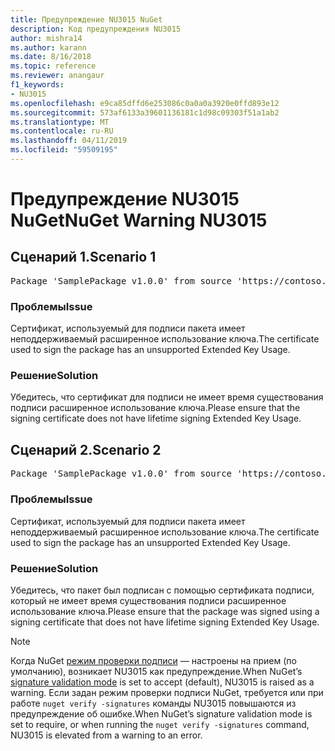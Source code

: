 ```yaml
---
title: Предупреждение NU3015 NuGet
description: Код предупреждения NU3015
author: mishra14
ms.author: karann
ms.date: 8/16/2018
ms.topic: reference
ms.reviewer: anangaur
f1_keywords:
- NU3015
ms.openlocfilehash: e9ca85dffd6e253086c0a0a0a3920e0ffd893e12
ms.sourcegitcommit: 573af6133a39601136181c1d98c09303f51a1ab2
ms.translationtype: MT
ms.contentlocale: ru-RU
ms.lasthandoff: 04/11/2019
ms.locfileid: "59509195"
---
```

# <a name="nuget-warning-nu3015"></a><span data-ttu-id="75895-103">Предупреждение NU3015 NuGet</span><span class="sxs-lookup"><span data-stu-id="75895-103">NuGet Warning NU3015</span></span>

## <a name="scenario-1"></a><span data-ttu-id="75895-104">Сценарий 1.</span><span class="sxs-lookup"><span data-stu-id="75895-104">Scenario 1</span></span>

<pre>Package 'SamplePackage v1.0.0' from source 'https://contoso.com/index.json': The lifetime signing EKU in the primary signature's certificate is not supported.</pre>

### <a name="issue"></a><span data-ttu-id="75895-105">Проблемы</span><span class="sxs-lookup"><span data-stu-id="75895-105">Issue</span></span>

<span data-ttu-id="75895-106">Сертификат, используемый для подписи пакета имеет неподдерживаемый расширенное использование ключа.</span><span class="sxs-lookup"><span data-stu-id="75895-106">The certificate used to sign the package has an unsupported Extended Key Usage.</span></span>


### <a name="solution"></a><span data-ttu-id="75895-107">Решение</span><span class="sxs-lookup"><span data-stu-id="75895-107">Solution</span></span>

<span data-ttu-id="75895-108">Убедитесь, что сертификат для подписи не имеет время существования подписи расширенное использование ключа.</span><span class="sxs-lookup"><span data-stu-id="75895-108">Please ensure that the signing certificate does not have lifetime signing Extended Key Usage.</span></span>



## <a name="scenario-2"></a><span data-ttu-id="75895-109">Сценарий 2.</span><span class="sxs-lookup"><span data-stu-id="75895-109">Scenario 2</span></span>

<pre>Package 'SamplePackage v1.0.0' from source 'https://contoso.com/index.json': The lifetime signing EKU in the signing certificate is not supported.</pre>

### <a name="issue"></a><span data-ttu-id="75895-110">Проблемы</span><span class="sxs-lookup"><span data-stu-id="75895-110">Issue</span></span>

<span data-ttu-id="75895-111">Сертификат, используемый для подписи пакета имеет неподдерживаемый расширенное использование ключа.</span><span class="sxs-lookup"><span data-stu-id="75895-111">The certificate used to sign the package has an unsupported Extended Key Usage.</span></span>


### <a name="solution"></a><span data-ttu-id="75895-112">Решение</span><span class="sxs-lookup"><span data-stu-id="75895-112">Solution</span></span>

<span data-ttu-id="75895-113">Убедитесь, что пакет был подписан с помощью сертификата подписи, который не имеет время существования подписи расширенное использование ключа.</span><span class="sxs-lookup"><span data-stu-id="75895-113">Please ensure that the package was signed using a signing certificate that does not have lifetime signing Extended Key Usage.</span></span>


> [!Note]
> <span data-ttu-id="75895-114">Когда NuGet [режим проверки подписи](https://docs.microsoft.com/en-us/nuget/consume-packages/installing-signed-packages#configure-package-signature-requirements) — настроены на прием (по умолчанию), возникает NU3015 как предупреждение.</span><span class="sxs-lookup"><span data-stu-id="75895-114">When NuGet’s [signature validation mode](https://docs.microsoft.com/en-us/nuget/consume-packages/installing-signed-packages#configure-package-signature-requirements) is set to accept (default), NU3015 is raised as a warning.</span></span> <span data-ttu-id="75895-115">Если задан режим проверки подписи NuGet, требуется или при работе `nuget verify -signatures` команды NU3015 повышаются из предупреждение об ошибке.</span><span class="sxs-lookup"><span data-stu-id="75895-115">When NuGet’s signature validation mode is set to require, or when running the `nuget verify -signatures` command, NU3015 is elevated from a warning to an error.</span></span> 